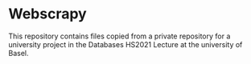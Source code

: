 # Webscrapy

This repository contains files copied from a private repository for 
a university project in the Databases HS2021 Lecture at the university of Basel. 
